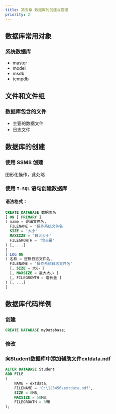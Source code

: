 ```yaml
---
title: 第五章 数据库的创建与管理
priority: 2
---
```


## 数据库常用对象

### 系统数据库
- master
- model
- msdb
- tempdb

## 文件和文件组

### 数据库包含的文件

- 主要的数据文件
- 日志文件

## 数据库的创建

### 使用 SSMS 创建

图形化操作，此处略

### 使用 `T-SQL` 语句创建数据库

#### 语法格式：

```sql
CREATE DATABASE 数据库名
[ ON [ PRIMARY ] 
( name = 逻辑文件名, 
  FILENAME = '操作系统文件名'
  SIZE = '大小'
  MAXSIZE = '最大大小'
  FILEGROWTH = '增长量'
) [, ...] 
] 
[ LOG ON 
( 名称 = 逻辑日志文件名, 
  FILENAME = '操作系统日志文件名' 
  [, SIZE = 大小 ] 
  [, MAXSIZE = 最大大小 ] 
  [, FILEGROWTH = 增长量 ] 
) [, ...] 
]
```

## 数据库代码样例

### 创建

```sql
CREATE DATABASE myDatabase;
```

### 修改

### 向Student数据库中添加辅助文件extdata.ndf

```sql
ALTER DATABASE Student
ADD FILE 
(
    NAME = extdata,
    FILENAME = 'C:\123456\extdata.ndf',
    SIZE = 8MB,
    MAXSIZE = 50MB,
    FILEGROWTH = 8MB
);
```

## 